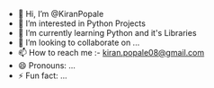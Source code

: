 - 👋 Hi, I’m @KiranPopale
- 👀 I’m interested in Python Projects
- 🌱 I’m currently learning Python and it's Libraries 
- 💞️ I’m looking to collaborate on ...
- 📫 How to reach me :- kiran.popale08@gmail.com
- 😄 Pronouns: ...
- ⚡ Fun fact: ...

<!---
KiranPopale/KiranPopale is a ✨ special ✨ repository because its `README.md` (this file) appears on your GitHub profile.
You can click the Preview link to take a look at your changes.
--->
